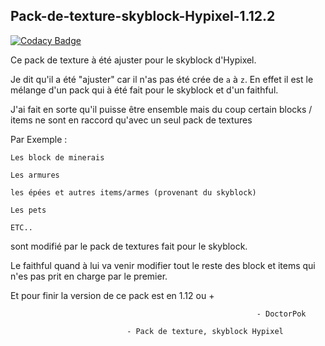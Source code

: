 ## Pack-de-texture-skyblock-Hypixel-1.12.2
[![Codacy Badge](https://api.codacy.com/project/badge/Grade/292934988136454283bfc3dd213f1963)](https://app.codacy.com/gh/DoctorPok42/Pack-de-texture-skyblock-Hypixel-1.12.2?utm_source=github.com&utm_medium=referral&utm_content=DoctorPok42/Pack-de-texture-skyblock-Hypixel-1.12.2&utm_campaign=Badge_Grade_Settings)

Ce pack de texture à été ajuster pour le skyblock d'Hypixel.

Je dit qu'il a été "ajuster" car il n'as pas été crée de `a` à `z`. En effet il est le mélange d'un pack qui à été fait pour le skyblock et d'un faithful.

J'ai fait en sorte qu'il puisse être ensemble mais du coup certain blocks / items ne sont en raccord qu'avec un seul pack de textures

Par Exemple :

`Les block de minerais`

`Les armures`

`les épées et autres items/armes (provenant du skyblock)`

`Les pets`

`ETC..`

sont modifié par le pack de textures fait pour le skyblock.

Le faithful quand à lui va venir modifier tout le reste des block et items qui n'es pas prit en charge par le premier.

Et pour finir la version de ce pack est en 1.12 ou +

        	                                               - DoctorPok

					          - Pack de texture, skyblock Hypixel
